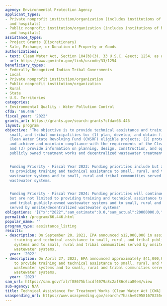 ```yaml
---
agency: Environmental Protection Agency
applicant_types:
- Private nonprofit institution/organization (includes institutions of higher education
  and hospitals)
- Public nonprofit institution/organization (includes institutions of higher education
  and hospitals)
assistance_types:
- Project Grants (Discretionary)
- Sale, Exchange, or Donation of Property or Goods
authorizations:
- text: Clean Water Act, Section 104(b)(3). 33 U.S.C. &sect; 1254, as amended.
  url: https://www.govinfo.gov/link/uscode/33/1254
beneficiary_types:
- Federally Recognized Indian Tribal Governments
- Local
- Private nonprofit institution/organization
- Public nonprofit institution/organization
- Rural
- State
- U.S. Territories
categories:
- Environmental Quality - Water Pollution Control
cfda: '66.446'
fiscal_year: '2022'
grants_url: https://grants.gov/search-grants?cfda=66.446
layout: program
objective: 'The objective is to provide technical assistance and training to rural,
  small, and tribal municipalities to: (1) plan, develop, and obtain financing for
  Clean Water State Revolving Fund (CWSRF) eligible projects; (2) protect water quality
  and achieve and maintain compliance with the requirements of the Clean Water Act;
  and (3) provide information on planning, design, construction, and operation of
  publicly owned treatment works and decentralized wastewater treatment systems.


  Funding Priority - Fiscal Year 2023: Funding priorities include but are not limited
  to providing training and technical assistance to small, rural, and tribal publicly-owned
  wastewater systems and to small, rural and tribal communities served by onsite/decentralized
  wastewater systems.


  Funding Priority - Fiscal Year 2024: Funding priorities will continue to include
  but are not limited to providing training and technical assistance to small, rural,
  and tribal publicly-owned wastewater systems and to small, rural and tribal communities
  served by onsite/decentralized wastewater systems'
obligations: '[{"x":"2022","sam_estimate":0.0,"sam_actual":20000000.0,"usa_spending_actual":12000000.0},{"x":"2023","sam_estimate":27000000.0,"sam_actual":0.0,"usa_spending_actual":40616814.0},{"x":"2024","sam_estimate":18000000.0,"sam_actual":0.0,"usa_spending_actual":579695.0}]'
permalink: /program/66.446.html
popular_name: ''
program_type: assistance_listing
results:
- description: On September 20, 2021, EPA announced $12,000,000 in assistance to provide
    training and technical assistance to small, rural, and tribal publicly-owned wastewater
    systems and to small, rural and tribal communities served by onsite/decentralized
    wastewater systems.
  year: '2022'
- description: On April 27, 2023, EPA announced approximately $41,000,000 in assistance
    to provide training and technical assistance to small, rural, and tribal publicly-owned
    wastewater systems and to small, rural and tribal communities served by onsite/decentralized
    wastewater systems.
  year: '2023'
sam_url: https://sam.gov/fal/f88675bfacdf4079a8c2af86c6ca80e4/view
sub-agency: N/A
title: Technical Assistance for Treatment Works (Clean Water Act [CWA] Section 104(b)(8))
usaspending_url: https://www.usaspending.gov/search/?hash=029581678255cb3c290c19bc94b642c9
---
```

